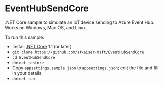 # EventHubSendCore
.NET Core sample to simulate an IoT device sending to Azure Event Hub. Works on Windows, Mac OS, and Linux.

To run this sample:
- Install [.NET Core](https://www.microsoft.com/net/core) 1.1 (or later)
- `git clone https://github.com/stkaiser-msft/EventHubSendCore`
- `cd EventHubSendCore`
- `dotnet restore`
- Copy `appsettings.sample.json` to `appsettings.json`; edit the file and fill in your details
- `dotnet run`

